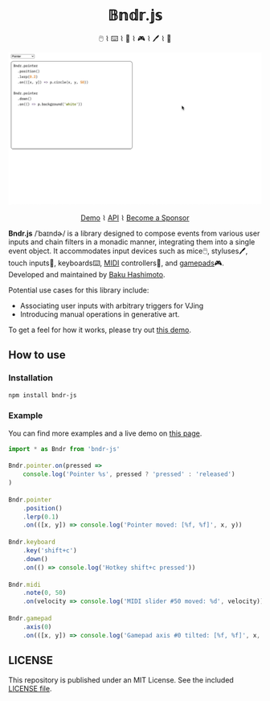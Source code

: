<div align="center">
	<h1>𝔹𝕟𝕕𝕣.𝕛𝕤</h1>
	<p>🖱️ ⌇ ⌨️ ⌇ 🎹 ⌇ 🎮 ⌇ 🖊️ ⌇ 🖕</p>

  <img src="screenshot.gif" />

<a href="https://baku89.github.io/bndr-js/">Demo</a> ⌇ <a href="">API</a> ⌇ <a href="https://github.com/sponsors/baku89">Become a Sponsor</a>

</div>

**Bndr.js** /ˈbaɪndɚ/ is a library designed to compose events from various user inputs and chain filters in a monadic manner, integrating them into a single event object. It accommodates input devices such as mice🖱️, styluses🖊️, touch inputs🖕, keyboards⌨️, [MIDI](https://developer.mozilla.org/en-US/docs/Web/API/Web_MIDI_API) controllers🎹, and [gamepads](https://developer.mozilla.org/en-US/docs/Web/API/Gamepad_API)🎮. Developed and maintained by [Baku Hashimoto](https://baku89.com).

Potential use cases for this library include:

- Associating user inputs with arbitrary triggers for VJing
- Introducing manual operations in generative art.

To get a feel for how it works, please try out [this demo](https://baku89.github.io/bndr-js/).

## How to use

### Installation

```
npm install bndr-js
```

### Example

You can find more examples and a live demo on [this page](https://baku89.github.io/bndr-js/).

```js
import * as Bndr from 'bndr-js'

Bndr.pointer.on(pressed =>
	console.log('Pointer %s', pressed ? 'pressed' : 'released')
)

Bndr.pointer
	.position()
	.lerp(0.1)
	.on(([x, y]) => console.log('Pointer moved: [%f, %f]', x, y))

Bndr.keyboard
	.key('shift+c')
	.down()
	.on(() => console.log('Hotkey shift+c pressed'))

Bndr.midi
	.note(0, 50)
	.on(velocity => console.log('MIDI slider #50 moved: %d', velocity))

Bndr.gamepad
	.axis(0)
	.on(([x, y]) => console.log('Gamepad axis #0 tilted: [%f, %f]', x, y))
```

## LICENSE

This repository is published under an MIT License. See the included [LICENSE file](./LICENSE).
